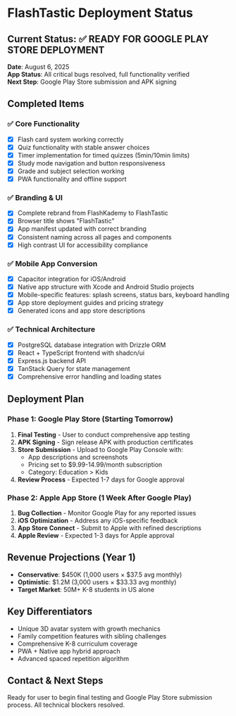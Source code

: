 # FlashTastic Deployment Status

## Current Status: ✅ READY FOR GOOGLE PLAY STORE DEPLOYMENT

**Date**: August 6, 2025  
**App Status**: All critical bugs resolved, full functionality verified  
**Next Step**: Google Play Store submission and APK signing

## Completed Items

### ✅ Core Functionality
- [x] Flash card system working correctly
- [x] Quiz functionality with stable answer choices
- [x] Timer implementation for timed quizzes (5min/10min limits)
- [x] Study mode navigation and button responsiveness
- [x] Grade and subject selection working
- [x] PWA functionality and offline support

### ✅ Branding & UI
- [x] Complete rebrand from FlashKademy to FlashTastic
- [x] Browser title shows "FlashTastic"
- [x] App manifest updated with correct branding
- [x] Consistent naming across all pages and components
- [x] High contrast UI for accessibility compliance

### ✅ Mobile App Conversion
- [x] Capacitor integration for iOS/Android
- [x] Native app structure with Xcode and Android Studio projects
- [x] Mobile-specific features: splash screens, status bars, keyboard handling
- [x] App store deployment guides and pricing strategy
- [x] Generated icons and app store descriptions

### ✅ Technical Architecture
- [x] PostgreSQL database integration with Drizzle ORM
- [x] React + TypeScript frontend with shadcn/ui
- [x] Express.js backend API
- [x] TanStack Query for state management
- [x] Comprehensive error handling and loading states

## Deployment Plan

### Phase 1: Google Play Store (Starting Tomorrow)
1. **Final Testing** - User to conduct comprehensive app testing
2. **APK Signing** - Sign release APK with production certificates
3. **Store Submission** - Upload to Google Play Console with:
   - App descriptions and screenshots
   - Pricing set to $9.99-14.99/month subscription
   - Category: Education > Kids
4. **Review Process** - Expected 1-7 days for Google approval

### Phase 2: Apple App Store (1 Week After Google Play)
1. **Bug Collection** - Monitor Google Play for any reported issues
2. **iOS Optimization** - Address any iOS-specific feedback
3. **App Store Connect** - Submit to Apple with refined descriptions
4. **Apple Review** - Expected 1-3 days for Apple approval

## Revenue Projections (Year 1)
- **Conservative**: $450K (1,000 users × $37.5 avg monthly)
- **Optimistic**: $1.2M (3,000 users × $33.33 avg monthly)
- **Target Market**: 50M+ K-8 students in US alone

## Key Differentiators
- Unique 3D avatar system with growth mechanics
- Family competition features with sibling challenges
- Comprehensive K-8 curriculum coverage
- PWA + Native app hybrid approach
- Advanced spaced repetition algorithm

## Contact & Next Steps
Ready for user to begin final testing and Google Play Store submission process. All technical blockers resolved.